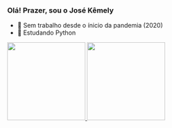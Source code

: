 ### Olá! Prazer, sou o José Kêmely

- 🔭 Sem trabalho desde o ínicio da pandemia (2020)
- 🌱 Estudando Python

<div>
  <a href="https://github.com/josekemely">
  <img height="180em" src="https://github-readme-stats.vercel.app/api?username=josekemely&show_icons=false&theme=dark&include_all_commits=true&count_private=true"/>
  <img height="180em" src="https://github-readme-stats.vercel.app/api/top-langs/?username=josekemely&layout=compact&langs_count=7&theme=dark"/>
</div>
